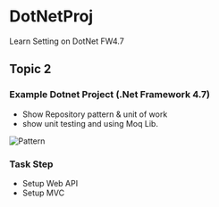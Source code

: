 # DotNetProj

Learn Setting on DotNet FW4.7


## Topic 2


### Example Dotnet Project (.Net Framework 4.7) 
- Show Repository pattern & unit of work
- show unit testing and using Moq Lib.

![Pattern](https://i2.wp.com/garywoodfine.com/wp-content/uploads/2019/01/EntityFramework-1.png)


### Task Step
- Setup Web API
- Setup MVC  